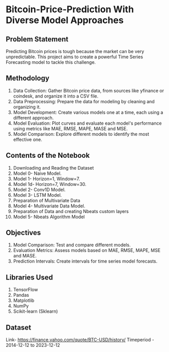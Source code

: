 # Bitcoin-Price-Prediction With Diverse Model Approaches
## Problem Statement
Predicting Bitcoin prices is tough because the market can be very unpredictable. This project aims to create a powerful Time Series Forecasting model to tackle this challenge.
## Methodology
1. Data Collection: Gather Bitcoin price data, from sources like yfinance or coindesk, and organize it into a CSV file.
2. Data Preprocessing: Prepare the data for modeling by cleaning and organizing it.
3. Model Development: Create various models one at a time, each using a different approach.
4. Model Evaluation: Plot curves and evaluate each model's performance using metrics like MAE, RMSE, MAPE, MASE and MSE.
5. Model Comparison: Explore different models to identify the most effective one.

## Contents of the Notebook
1. Downloading and Reading the Dataset
2. Model 0- Naive Model.
3. Model 1- Horizon=1, Window=7.
4. Model 1d- Horizon=7, Window=30.
5. Model 2- Conv1D Model.
6. Model 3- LSTM Model.
7. Preparation of Multivariate Data
8. Model 4- Multivariate Data Model.
9. Preparation of Data and creating Nbeats custom layers
10. Model 5- Nbeats Algorithm Model

## Objectives
1. Model Comparison: Test and compare different models.
2. Evaluation Metrics: Assess models based on MAE, RMSE, MAPE, MSE and MASE.
3. Prediction Intervals: Create intervals for time series model forecasts.

## Libraries Used
1. TensorFlow
2. Pandas
3. Matplotlib
4. NumPy
5. Scikit-learn (Sklearn)

## Dataset 
Link- https://finance.yahoo.com/quote/BTC-USD/history/
Timeperiod - 2014-12-12 to 2023-12-12


